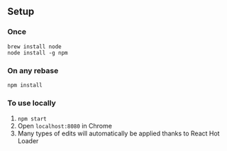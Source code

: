 ## Setup
### Once

```
brew install node
node install -g npm
```

### On any rebase

```
npm install
```

### To use locally

1. ```npm start```
2. Open `localhost:8080` in Chrome
3. Many types of edits will automatically be applied thanks to React Hot Loader
